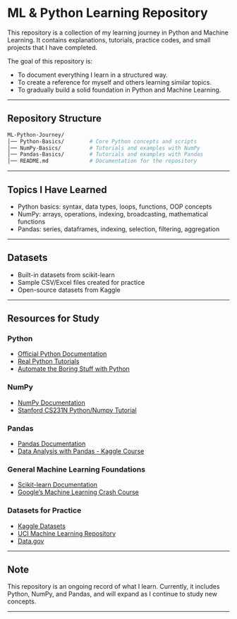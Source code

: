 # ML & Python Learning Repository

This repository is a collection of my learning journey in Python and Machine Learning. It contains explanations, tutorials, practice codes, and small projects that I have completed.

The goal of this repository is:

* To document everything I learn in a structured way.
* To create a reference for myself and others learning similar topics.
* To gradually build a solid foundation in Python and Machine Learning.

---

## Repository Structure

```bash
ML-Python-Journey/
│── Python-Basics/        # Core Python concepts and scripts
│── NumPy-Basics/         # Tutorials and examples with NumPy
│── Pandas-Basics/        # Tutorials and examples with Pandas
│── README.md             # Documentation for the repository
```

---

## Topics I Have Learned

* Python basics: syntax, data types, loops, functions, OOP concepts
* NumPy: arrays, operations, indexing, broadcasting, mathematical functions
* Pandas: series, dataframes, indexing, selection, filtering, aggregation

---

## Datasets

* Built-in datasets from scikit-learn
* Sample CSV/Excel files created for practice
* Open-source datasets from Kaggle

---

## Resources for Study

### Python

* [Official Python Documentation](https://docs.python.org/3/)
* [Real Python Tutorials](https://realpython.com/)
* [Automate the Boring Stuff with Python](https://automatetheboringstuff.com/)

### NumPy

* [NumPy Documentation](https://numpy.org/doc/)
* [Stanford CS231N Python/Numpy Tutorial](https://cs231n.github.io/python-numpy-tutorial/)

### Pandas

* [Pandas Documentation](https://pandas.pydata.org/docs/)
* [Data Analysis with Pandas - Kaggle Course](https://www.kaggle.com/learn/pandas)

### General Machine Learning Foundations

* [Scikit-learn Documentation](https://scikit-learn.org/stable/)
* [Google’s Machine Learning Crash Course](https://developers.google.com/machine-learning/crash-course)

### Datasets for Practice

* [Kaggle Datasets](https://www.kaggle.com/datasets)
* [UCI Machine Learning Repository](https://archive.ics.uci.edu/)
* [Data.gov](https://www.data.gov/)

---

## Note

This repository is an ongoing record of what I learn. Currently, it includes Python, NumPy, and Pandas, and will expand as I continue to study new concepts.

---


